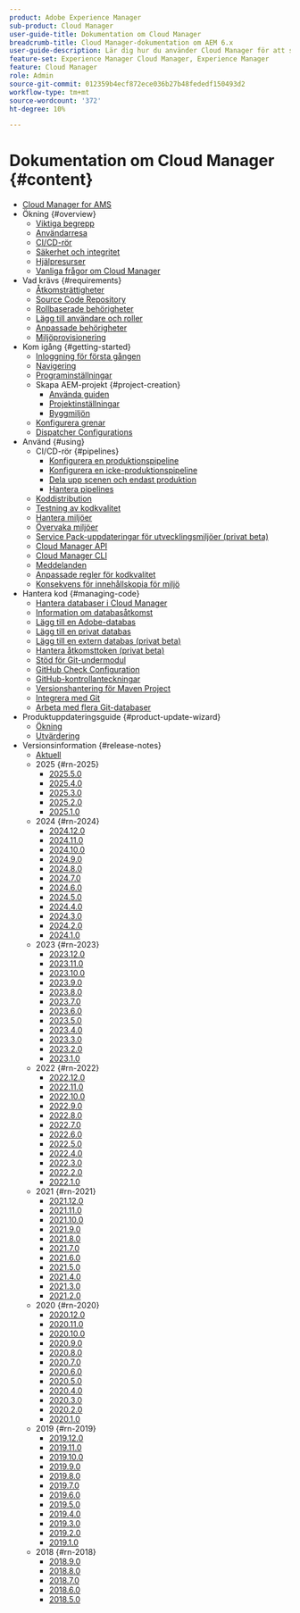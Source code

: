 ```yaml
---
product: Adobe Experience Manager
sub-product: Cloud Manager
user-guide-title: Dokumentation om Cloud Manager
breadcrumb-title: Cloud Manager-dokumentation om AEM 6.x
user-guide-description: Lär dig hur du använder Cloud Manager för att självhantera Adobe Experience Manager för AMS i molnet.
feature-set: Experience Manager Cloud Manager, Experience Manager
feature: Cloud Manager
role: Admin
source-git-commit: 012359b4ecf872ece036b27b48fededf150493d2
workflow-type: tm+mt
source-wordcount: '372'
ht-degree: 10%

---
```



# Dokumentation om Cloud Manager {#content}

+ [Cloud Manager for AMS](/help/introduction.md)
+ Ökning {#overview}
   + [Viktiga begrepp](/help/overview/key-concepts.md)
   + [Användarresa](/help/overview/user-journey.md)
   + [CI/CD-rör](/help/overview/ci-cd-pipelines.md)
   + [Säkerhet och integritet](/help/overview/security-and-privacy.md)
   + [Hjälpresurser](/help/overview/help-resources.md)
   + [Vanliga frågor om Cloud Manager](/help/overview/faqs.md)
+ Vad krävs {#requirements}
   + [Åtkomsträttigheter](/help/requirements/access-rights.md)
   + [Source Code Repository](/help/requirements/source-code-repository.md)
   + [Rollbaserade behörigheter](/help/requirements/role-based-permissions.md)
   + [Lägg till användare och roller](/help/requirements/users-and-roles.md)
   + [Anpassade behörigheter](/help/using/custom-permissions.md)
   + [Miljöprovisionering](/help/requirements/environment-provisioning.md)
+ Kom igång {#getting-started}
   + [Inloggning för första gången](/help/getting-started/first-time-login.md)
   + [Navigering](/help/getting-started/navigation.md)
   + [Programinställningar](/help/getting-started/program-setup.md)
   + Skapa AEM-projekt {#project-creation}
      + [Använda guiden](/help/getting-started/using-the-wizard.md)
      + [Projektinställningar](/help/getting-started/project-setup.md)
      + [Byggmiljön](/help/getting-started/build-environment.md)
   + [Konfigurera grenar](/help/getting-started/configuring-branches.md)
   + [Dispatcher Configurations](/help/getting-started/dispatcher-configurations.md)
+ Använd {#using}
   + CI/CD-rör {#pipelines}
      + [Konfigurera en produktionspipeline](/help/using/production-pipelines.md)
      + [Konfigurera en icke-produktionspipeline](/help/using/non-production-pipelines.md)
      + [Dela upp scenen och endast produktion](/help/using/stage-prod-only.md)
      + [Hantera pipelines](/help/using/managing-pipelines.md)
   + [Koddistribution](/help/using/code-deployment.md)
   + [Testning av kodkvalitet](/help/using/code-quality-testing.md)
   + [Hantera miljöer](/help/using/managing-environments.md)
   + [Övervaka miljöer](/help/using/monitoring-environments.md)
   + [Service Pack-uppdateringar för utvecklingsmiljöer (privat beta)](/help/using/service-packs-environments.md)
   + [Cloud Manager API](https://developer.adobe.com/experience-cloud/cloud-manager/reference/api/)
   + [Cloud Manager CLI](https://github.com/adobe/aio-cli-plugin-cloudmanager/blob/main/README.md)
   + [Meddelanden](/help/using/notifications.md)
   + [Anpassade regler för kodkvalitet](/help/using/custom-code-quality-rules.md)
   + [Konsekvens för innehållskopia för miljö](/help/using/content-copy.md)
+ Hantera kod {#managing-code}
   + [Hantera databaser i Cloud Manager](/help/managing-code/managing-repositories.md)
   + [Information om databasåtkomst](/help/managing-code/accessing-repositories.md)
   + [Lägg till en Adobe-databas](/help/managing-code/adobe-repositories.md)
   + [Lägg till en privat databas](/help/managing-code/private-repositories.md)
   + [Lägg till en extern databas (privat beta)](/help/managing-code/external-repositories.md)
   + [Hantera åtkomsttoken (privat beta)](/help/managing-code/manage-access-tokens.md)
   + [Stöd för Git-undermodul](/help/managing-code/git-submodules.md)
   + [GitHub Check Configuration](/help/managing-code/github-check-config.md)
   + [GitHub-kontrollanteckningar](/help/managing-code/github-annotations.md)
   + [Versionshantering för Maven Project](/help/managing-code/maven-project-version.md)
   + [Integrera med Git](/help/managing-code/git-integration.md)
   + [Arbeta med flera Git-databaser](/help/managing-code/multiple-git-repos.md)
+ Produktuppdateringsguide {#product-update-wizard}
   + [Ökning](/help/product-update-wizard/overview.md)
   + [Utvärdering](/help/product-update-wizard/evaluation.md)
+ Versionsinformation {#release-notes}
   + [Aktuell](/help/release-notes/current.md)
   + 2025 {#rn-2025}
      + [2025.5.0](/help/release-notes/2025/2025-5-0.md)
      + [2025.4.0](/help/release-notes/2025/2025-4-0.md)
      + [2025.3.0](/help/release-notes/2025/2025-3-0.md)
      + [2025.2.0](/help/release-notes/2025/2025-2-0.md)
      + [2025.1.0](/help/release-notes/2025/2025-1-0.md)
   + 2024 {#rn-2024}
      + [2024.12.0](/help/release-notes/2024/2024-12-0.md)
      + [2024.11.0](/help/release-notes/2024/2024-11-0.md)
      + [2024.10.0](/help/release-notes/2024/2024-10-0.md)
      + [2024.9.0](/help/release-notes/2024/2024-9-0.md)
      + [2024.8.0](/help/release-notes/2024/2024-8-0.md)
      + [2024.7.0](/help/release-notes/2024/2024-7-0.md)
      + [2024.6.0](/help/release-notes/2024/2024-6-0.md)
      + [2024.5.0](/help/release-notes/2024/2024-5-0.md)
      + [2024.4.0](/help/release-notes/2024/2024-4-0.md)
      + [2024.3.0](/help/release-notes/2024/2024-3-0.md)
      + [2024.2.0](/help/release-notes/2024/2024-2-0.md)
      + [2024.1.0](/help/release-notes/2024/2024-1-0.md)
   + 2023 {#rn-2023}
      + [2023.12.0](/help/release-notes/2023/2023-12-0.md)
      + [2023.11.0](/help/release-notes/2023/2023-11-0.md)
      + [2023.10.0](/help/release-notes/2023/2023-10-0.md)
      + [2023.9.0](/help/release-notes/2023/2023-9-0.md)
      + [2023.8.0](/help/release-notes/2023/2023-8-0.md)
      + [2023.7.0](/help/release-notes/2023/2023-7-0.md)
      + [2023.6.0](/help/release-notes/2023/2023-6-0.md)
      + [2023.5.0](/help/release-notes/2023/2023-5-0.md)
      + [2023.4.0](/help/release-notes/2023/2023-4-0.md)
      + [2023.3.0](/help/release-notes/2023/2023-3-0.md)
      + [2023.2.0](/help/release-notes/2023/2023-2-0.md)
      + [2023.1.0](/help/release-notes/2023/2023-1-0.md)
   + 2022 {#rn-2022}
      + [2022.12.0](/help/release-notes/2022/2022-12-0.md)
      + [2022.11.0](/help/release-notes/2022/2022-11-0.md)
      + [2022.10.0](/help/release-notes/2022/2022-10-0.md)
      + [2022.9.0](/help/release-notes/2022/2022-9-0.md)
      + [2022.8.0](/help/release-notes/2022/2022-8-0.md)
      + [2022.7.0](/help/release-notes/2022/2022-7-0.md)
      + [2022.6.0](/help/release-notes/2022/2022-6-0.md)
      + [2022.5.0](/help/release-notes/2022/2022-5-0.md)
      + [2022.4.0](/help/release-notes/2022/2022-4-0.md)
      + [2022.3.0](/help/release-notes/2022/2022-3-0.md)
      + [2022.2.0](/help/release-notes/2022/2022-2-0.md)
      + [2022.1.0](/help/release-notes/2022/2022-1-0.md)
   + 2021 {#rn-2021}
      + [2021.12.0](/help/release-notes/2021/2021-12-0.md)
      + [2021.11.0](/help/release-notes/2021/2021-11-0.md)
      + [2021.10.0](/help/release-notes/2021/2021-10-0.md)
      + [2021.9.0](/help/release-notes/2021/2021-9-0.md)
      + [2021.8.0](/help/release-notes/2021/2021-8-0.md)
      + [2021.7.0](/help/release-notes/2021/2021-7-0.md)
      + [2021.6.0](/help/release-notes/2021/2021-6-0.md)
      + [2021.5.0](/help/release-notes/2021/2021-5-0.md)
      + [2021.4.0](/help/release-notes/2021/2021-4-0.md)
      + [2021.3.0](/help/release-notes/2021/2021-3-0.md)
      + [2021.2.0](/help/release-notes/2021/2021-2-0.md)
   + 2020 {#rn-2020}
      + [2020.12.0](/help/release-notes/2020/2020-12-0.md)
      + [2020.11.0](/help/release-notes/2020/2020-11-0.md)
      + [2020.10.0](/help/release-notes/2020/2020-10-0.md)
      + [2020.9.0](/help/release-notes/2020/2020-9-0.md)
      + [2020.8.0](/help/release-notes/2020/2020-8-0.md)
      + [2020.7.0](/help/release-notes/2020/2020-7-0.md)
      + [2020.6.0](/help/release-notes/2020/2020-6-0.md)
      + [2020.5.0](/help/release-notes/2020/2020-5-0.md)
      + [2020.4.0](/help/release-notes/2020/2020-4-0.md)
      + [2020.3.0](/help/release-notes/2020/2020-3-0.md)
      + [2020.2.0](/help/release-notes/2020/2020-2-0.md)
      + [2020.1.0](/help/release-notes/2020/2020-1-0.md)
   + 2019 {#rn-2019}
      + [2019.12.0](/help/release-notes/2019/2019-12-0.md)
      + [2019.11.0](/help/release-notes/2019/2019-11-0.md)
      + [2019.10.0](/help/release-notes/2019/2019-10-0.md)
      + [2019.9.0](/help/release-notes/2019/2019-9-0.md)
      + [2019.8.0](/help/release-notes/2019/2019-8-0.md)
      + [2019.7.0](/help/release-notes/2019/2019-7-0.md)
      + [2019.6.0](/help/release-notes/2019/2019-6-0.md)
      + [2019.5.0](/help/release-notes/2019/2019-5-0.md)
      + [2019.4.0](/help/release-notes/2019/2019-4-0.md)
      + [2019.3.0](/help/release-notes/2019/2019-3-0.md)
      + [2019.2.0](/help/release-notes/2019/2019-2-0.md)
      + [2019.1.0](/help/release-notes/2019/2019-1-0.md)
   + 2018 {#rn-2018}
      + [2018.9.0](/help/release-notes/2018/2018-9-0.md)
      + [2018.8.0](/help/release-notes/2018/2018-8-0.md)
      + [2018.7.0](/help/release-notes/2018/2018-7-0.md)
      + [2018.6.0](/help/release-notes/2018/2018-6-0.md)
      + [2018.5.0](/help/release-notes/2018/2018-5-0.md)
